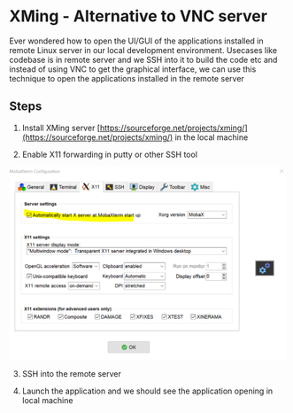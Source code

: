 # XMing - Alternative to VNC server
Ever wondered how to open the UI/GUI of the applications installed in remote Linux server in our local development environment. Usecases like codebase is in remote server and we SSH into it to build the code etc and instead of using VNC to get the graphical interface, we can use this technique to open the applications installed in the remote server

## Steps

1. Install XMing server [https://sourceforge.net/projects/xming/](https://sourceforge.net/projects/xming/) in the local machine

2. Enable X11 forwarding in putty or other SSH tool 
 <img src="resources/xming/enable_x11.PNG" alt="Enable X11" width="500"/>
 
3. SSH into the remote server

4. Launch the application and we should see the application opening in local machine 
 